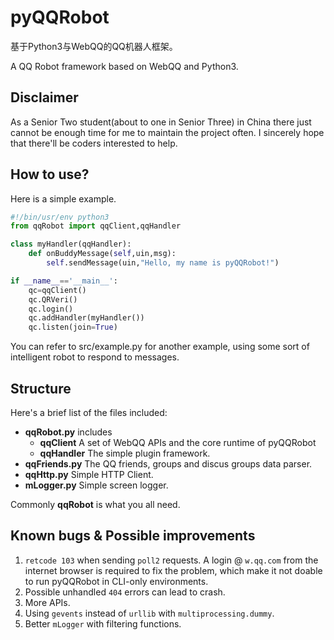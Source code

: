 # pyQQRobot
基于Python3与WebQQ的QQ机器人框架。

A QQ Robot framework based on WebQQ and Python3.

## Disclaimer
As a Senior Two student(about to one in Senior Three) in China there just cannot be enough time for me to maintain the project often. I sincerely hope that there'll be coders interested to help.

## How to use?
Here is a simple example.

```python
#!/bin/usr/env python3
from qqRobot import qqClient,qqHandler

class myHandler(qqHandler):
	def onBuddyMessage(self,uin,msg):
		self.sendMessage(uin,"Hello, my name is pyQQRobot!")

if __name__=='__main__':
	qc=qqClient()
	qc.QRVeri()
	qc.login()
	qc.addHandler(myHandler())
	qc.listen(join=True)
```

You can refer to src/example.py for another example, using some sort of intelligent robot to respond to messages.

## Structure
Here's a brief list of the files included:

* **qqRobot.py** includes
	* **qqClient** A set of WebQQ APIs and the core runtime of pyQQRobot
	* **qqHandler** The simple plugin framework.
* **qqFriends.py** The QQ friends, groups and discus groups data parser.
* **qqHttp.py** Simple HTTP Client.
* **mLogger.py** Simple screen logger.

Commonly **qqRobot** is what you all need.

## Known bugs & Possible improvements
1. `retcode 103` when sending `poll2` requests. A login @ `w.qq.com` from the internet browser is required to fix the problem, which make it not doable to run pyQQRobot in CLI-only environments.
2. Possible unhandled `404` errors can lead to crash.
3. More APIs.
4. Using `gevents` instead of `urllib` with `multiprocessing.dummy`.
5. Better `mLogger` with filtering functions.